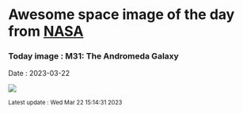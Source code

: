 
# Awesome space image of the day from [NASA](https://api.nasa.gov/)

### Today image : M31: The Andromeda Galaxy
Date : 2023-03-22

![](https://apod.nasa.gov/apod/image/2303/M31_Alharbi_960.jpg)

<small>Latest update : Wed Mar 22 15:14:31 2023</small>
        